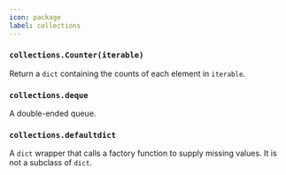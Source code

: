 ```yaml
---
icon: package
label: collections
---
```



### `collections.Counter(iterable)`

Return a `dict` containing the counts of each element in `iterable`.

### `collections.deque`

A double-ended queue.

### `collections.defaultdict`

A `dict` wrapper that calls a factory function to supply missing values.
It is not a subclass of `dict`.
